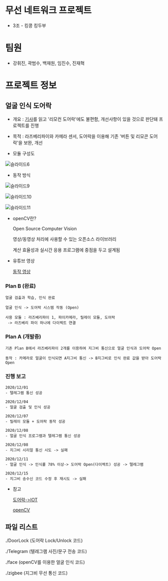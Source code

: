 # 무선 네트워크 프로젝트
* 3조 - 킹콩 킹두부

# 팀원
* 강휘진, 곽범수, 백재원, 임진수, 진재혁

# 프로젝트 정보
## 얼굴 인식 도어락
  * 개요 : [기사](http://www.ablenews.co.kr/News/NewsContent.aspx?CategoryCode=0014&NewsCode=001420190502111917597795)를 읽고 '리모컨 도어락'에도 불편함, 개선사항이 있을 것으로 판단돼 프로젝트를 진행

  * 목적 : 라즈베리파이와 카메라 센서, 도어락을 이용해 기존 '버튼 및 리모콘 도어락'을 보완, 개선

  * 모듈 구성도

   ![슬라이드6](https://user-images.githubusercontent.com/71058308/101472201-39e8f700-3983-11eb-97dc-17f221855242.PNG)

  * 동작 방식 

   ![슬라이드9](https://user-images.githubusercontent.com/71058308/101472404-88969100-3983-11eb-9c7f-1418448ae587.PNG)

   ![슬라이드10](https://user-images.githubusercontent.com/71058308/101472409-89c7be00-3983-11eb-84bc-17c92892c80a.PNG)

   ![슬라이드11](https://user-images.githubusercontent.com/71058308/101472413-89c7be00-3983-11eb-9d12-4b745a464b27.PNG)
   
  * openCV란? 
  
    Open Source Computer Vision
    
    영상/동영상 처리에 사용할 수 있는 오픈소스 라이브러리
    
    계산 효율성과 실시간 응용 프로그램에 중점을 두고 설계됨
    
  * 유튜브 영상
  
    [동작 영상](https://www.youtube.com/watch?v=3K4KkrcV4Vw)

   ### Plan B (완료)
    얼굴 검출과 학습, 인식 완료

    얼굴 인식 -> 도어락 시스템 작동 (Open)

    사용 모듈 : 라즈베리파이 1, 파이카메라, 릴레이 모듈, 도어락
     -> 라즈베리 파이 하나에 다이렉트 연결

   ### Plan A (개발중)
    기존 Plan B에서 라즈베리파이 2개를 이용하여 지그비 통신으로 얼굴 인식과 도어락 Open

    동작 : 카메라로 얼굴이 인식되면 A지그비 통신 -> B지그비로 인식 완료 값을 받아 도어락 Open

    
   ### 진행 보고 

    2020/12/01
    - 텔레그램 통신 성공

    2020/12/04
    - 얼굴 검출 및 인식 성공

    2020/12/07
    - 릴레이 모듈 + 도어락 동작 성공

    2020/12/08
    - 얼굴 인식 프로그램과 텔레그램 통신 성공
    
    2020/12/08
    - 지그비 시리얼 통신 시도 -> 실패 

    2020/12/11
    - 얼굴 인식 -> 인식률 78% 이상-> 도어락 Open(다이렉트) 성공 -> 텔레그램 
    
    2020/12/15
    - 지그비 송수신 코드 수정 후 재시도 -> 실패 
    
  * 참고
  
    [도어락->IOT](http://mibediy.blogspot.com/2016/02/4-iot-hw.html)
  
    [openCV](https://m.blog.naver.com/PostView.nhn?blogId=chandong83&logNo=221436424539&proxyReferer=https:%2F%2Fblog.naver.com%2Fchandong83%2F221436424539)
    
    
    

 ## 파일 리스트
  
   ./DoorLock (도어락 Lock/Unlock 코드)
  
   ./Telegram (텔레그램 사진/문구 전송 코드)
 
   ./face (openCV를 이용한 얼굴 인식 코드)
  
   ./zigbee (지그비 무선 통신 코드)
